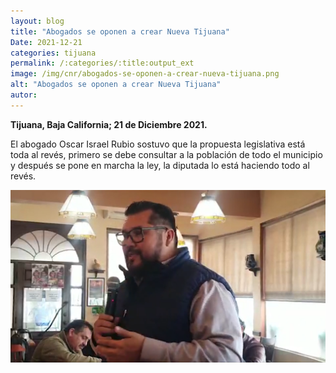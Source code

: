 ```yaml
---
layout: blog
title: "Abogados se oponen a crear Nueva Tijuana"
Date: 2021-12-21
categories: tijuana
permalink: /:categories/:title:output_ext
image: /img/cnr/abogados-se-oponen-a-crear-nueva-tijuana.png
alt: "Abogados se oponen a crear Nueva Tijuana"
autor:
---
```


**Tijuana, Baja California; 21 de Diciembre 2021.** 

El abogado Oscar Israel Rubio sostuvo que la propuesta legislativa está toda al revés, primero se debe consultar a la población de todo el municipio y después se pone en marcha la ley, la diputada lo está haciendo todo al revés. 


<div id="carouselExampleSlidesOnly" class="carousel slide" data-ride="carousel">
  <div class="carousel-inner">
    <div class="carousel-item active">
       <img class="d-block w-100" src="/img/cnr/abogados-se-oponen-a-crear-nueva-tijuana.png" loading="lazy"  alt="Abogados se oponen a crear Nueva Tijuana">
    </div>
  </div>
</div>